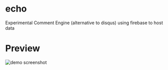 # echo
Experimental Comment Engine (alternative to disqus) using firebase to host data

# Preview
![demo screenshot](https://user-images.githubusercontent.com/24352255/51587602-348e7a80-1ed9-11e9-84ae-4eb4bf7d53c3.png)
